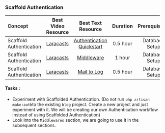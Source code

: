 ### Scaffold Authentication

Concept | Best Video Resource | Best Text Resource | Duration | Prerequisites
:-- | :--: | :--: | :--: | :--:
Scaffold Authentication | [Laracasts](https://laracasts.com/series/laravel-from-scratch-2017/episodes/17) | [Authentication Quickstart](https://laravel.com/docs/5.4/authentication#authentication-quickstart) | 0.5 hour | Database Setup
Scaffold Authentication | [Laracasts](https://laracasts.com/series/laravel-from-scratch-2017/episodes/17) | [Middleware](https://laravel.com/docs/5.4/middleware) | 1 hour | Database Setup
Scaffold Authentication | [Laracasts](https://laracasts.com/series/laravel-from-scratch-2017/episodes/17) |  [Mail to Log](https://laravel.com/docs/5.4/mail#mail-and-local-development) | 0.5 hour | Database Setup

#### Tasks :
- Experiment with Scaffolded Authentication. (Do not run `php artisan make:auth`to the existing `blog` project. Create a new project and just experiment with it. We will be creating our own Authentication workflow instead of using Scaffolded Authentication)
- Look into the `Middlewares` section, we are going to use it in the subsequent sections.
